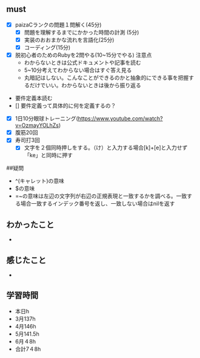 

## must
- [x] paizaCランクの問題１問解く(45分)
  - [x] 問題を理解するまでにかかった時間の計測 (5分)
  - [x] 実装のおおまかな流れを言語化(25分)
  - [x] コーディング(15分)
- [x] 脱初心者のためのRubyを2問やる(10~15分でやる)
  注意点
   -  わからないときは公式ドキュメントや記事を読む
   -  5~10分考えてわからない場合はすぐ答え見る
   -  丸暗記はしない。こんなことができるのかと抽象的にできる事を把握するだけでいい。わからないときは後から振り返る
- 要件定義本読む
- [] 要件定義って具体的に何を定義するの？
  
 
- [x] 1日10分眼球トレーニング(https://www.youtube.com/watch?v=OzmayYOLhZs)
- [x] 腹筋20回
- [x] 寿司打3回
  - [x] 文字を２個同時押しをする。（け）と入力する場合[k]+[e]と入力せず「ke」と同時に押す

##疑問
- ^(キャレット)の意味
- $の意味
- =~の意味は左辺の文字列が右辺の正規表現と一致するかを調べる。一致する場合一致するインデック番号を返し、一致しない場合はnilを返す


## わかったこと
- 

## 感じたこと
- 


## 学習時間
  - 本日h
  - 3月137h
  - 4月146h
  - 5月141.5h
  - 6月４8h　
  - 合計7４8h
    


